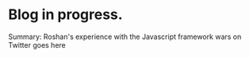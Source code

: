 Blog in progress.
=================

Summary: Roshan's experience with the Javascript framework wars on Twitter goes here